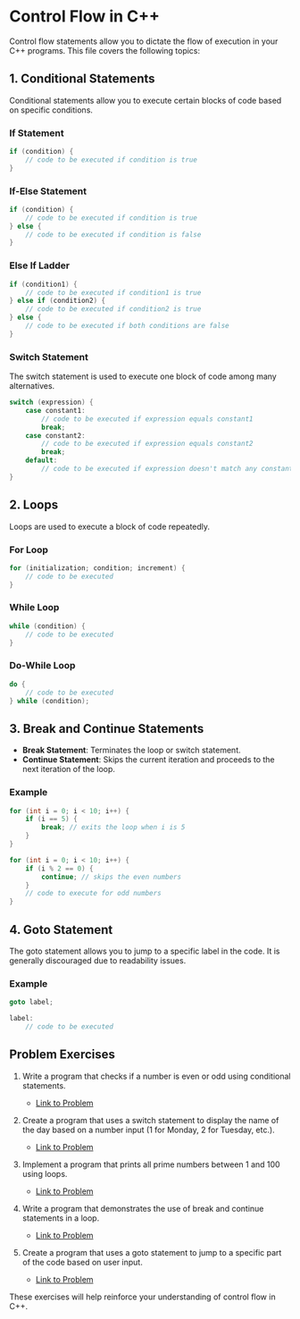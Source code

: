 # Control Flow in C++

Control flow statements allow you to dictate the flow of execution in your C++ programs. This file covers the following topics:

## 1. Conditional Statements
Conditional statements allow you to execute certain blocks of code based on specific conditions.

### If Statement
```cpp
if (condition) {
    // code to be executed if condition is true
}
```

### If-Else Statement
```cpp
if (condition) {
    // code to be executed if condition is true
} else {
    // code to be executed if condition is false
}
```

### Else If Ladder
```cpp
if (condition1) {
    // code to be executed if condition1 is true
} else if (condition2) {
    // code to be executed if condition2 is true
} else {
    // code to be executed if both conditions are false
}
```

### Switch Statement
The switch statement is used to execute one block of code among many alternatives.
```cpp
switch (expression) {
    case constant1:
        // code to be executed if expression equals constant1
        break;
    case constant2:
        // code to be executed if expression equals constant2
        break;
    default:
        // code to be executed if expression doesn't match any constant
}
```

## 2. Loops
Loops are used to execute a block of code repeatedly.

### For Loop
```cpp
for (initialization; condition; increment) {
    // code to be executed
}
```

### While Loop
```cpp
while (condition) {
    // code to be executed
}
```

### Do-While Loop
```cpp
do {
    // code to be executed
} while (condition);
```

## 3. Break and Continue Statements
- **Break Statement**: Terminates the loop or switch statement.
- **Continue Statement**: Skips the current iteration and proceeds to the next iteration of the loop.

### Example
```cpp
for (int i = 0; i < 10; i++) {
    if (i == 5) {
        break; // exits the loop when i is 5
    }
}

for (int i = 0; i < 10; i++) {
    if (i % 2 == 0) {
        continue; // skips the even numbers
    }
    // code to execute for odd numbers
}
```

## 4. Goto Statement
The goto statement allows you to jump to a specific label in the code. It is generally discouraged due to readability issues.

### Example
```cpp
goto label;

label:
    // code to be executed
```

## Problem Exercises
1. Write a program that checks if a number is even or odd using conditional statements.
   - [Link to Problem](https://www.example.com/problem1)

2. Create a program that uses a switch statement to display the name of the day based on a number input (1 for Monday, 2 for Tuesday, etc.).
   - [Link to Problem](https://www.example.com/problem2)

3. Implement a program that prints all prime numbers between 1 and 100 using loops.
   - [Link to Problem](https://www.example.com/problem3)

4. Write a program that demonstrates the use of break and continue statements in a loop.
   - [Link to Problem](https://www.example.com/problem4)

5. Create a program that uses a goto statement to jump to a specific part of the code based on user input.
   - [Link to Problem](https://www.example.com/problem5)

These exercises will help reinforce your understanding of control flow in C++.